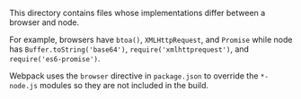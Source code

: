 This directory contains files whose implementations differ between a browser and node.

For example, browsers have `btoa()`, `XMLHttpRequest`, and `Promise`
while node has `Buffer.toString('base64')`, `require('xmlhttprequest')`, and `require('es6-promise')`.

Webpack uses the `browser` directive in `package.json` to override the `*-node.js`
modules so they are not included in the build.
